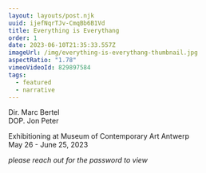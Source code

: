 ```yaml
---
layout: layouts/post.njk
uuid: ijefNqrTJv-CmqBb6B1Vd
title: Everything is Everythang
order: 1
date: 2023-06-10T21:35:33.557Z
imageUrl: /img/everything-is-everythang-thumbnail.jpg
aspectRatio: "1.78"
vimeoVideoId: 829897584
tags:
  - featured
  - narrative
---
```

Dir. Marc Bertel\
DOP. Jon Peter

Exhibitioning at Museum of Contemporary Art Antwerp\
May 26 - June 25, 2023

*please reach out for the password to view*